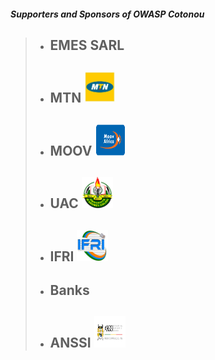 #### *Supporters and Sponsors of OWASP Cotonou*

> * ## EMES SARL
> * ## MTN ![mtn](assets/images/mtn.jpeg)
> * ## MOOV ![moov](assets/images/moov.png)
> * ## UAC ![uac](assets/images/uac.png)
> * ## IFRI ![ifri](assets/images/ifri.jpeg)
> * ## Banks
> * ## ANSSI ![anssi](assets/images/anssi.png)

<style type="text/css">
    img{
        width: 50px;
        height: 50px;
    }
</style>